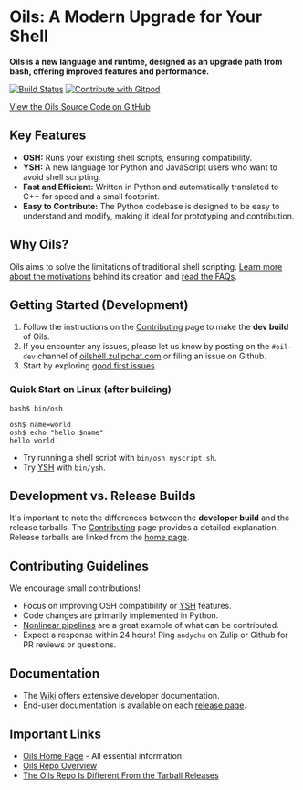 # Oils: A Modern Upgrade for Your Shell

**Oils is a new language and runtime, designed as an upgrade path from bash, offering improved features and performance.**

[![Build Status](https://github.com/oils-for-unix/oils/actions/workflows/all-builds.yml/badge.svg?branch=master)](https://github.com/oils-for-unix/oils/actions/workflows/all-builds.yml)
<a href="https://gitpod.io/from-referrer/">
  <img src="https://img.shields.io/badge/Contribute%20with-Gitpod-908a85?logo=gitpod" alt="Contribute with Gitpod" />
</a>

[View the Oils Source Code on GitHub](https://github.com/oils-for-unix/oils)

## Key Features

*   **OSH:** Runs your existing shell scripts, ensuring compatibility.
*   **YSH:** A new language for Python and JavaScript users who want to avoid shell scripting.
*   **Fast and Efficient:** Written in Python and automatically translated to C++ for speed and a small footprint.
*   **Easy to Contribute:** The Python codebase is designed to be easy to understand and modify, making it ideal for prototyping and contribution.

## Why Oils?

Oils aims to solve the limitations of traditional shell scripting. [Learn more about the motivations](https://www.oilshell.org/blog/2021/01/why-a-new-shell.html) behind its creation and [read the FAQs](https://www.oilshell.org/blog/2023/03/faq.html).

## Getting Started (Development)

1.  Follow the instructions on the [Contributing](https://github.com/oils-for-unix/oils/wiki/Contributing) page to make the **dev build** of Oils.
2.  If you encounter any issues, please let us know by posting on the `#oil-dev` channel of [oilshell.zulipchat.com](https://oilshell.zulipchat.com/) or filing an issue on Github.
3.  Start by exploring [good first issues](https://github.com/oils-for-unix/oils/issues?q=is%3Aissue+is%3Aopen+label%3A%22good+first+issue%22).

### Quick Start on Linux (after building)

    bash$ bin/osh

    osh$ name=world
    osh$ echo "hello $name"
    hello world

*   Try running a shell script with `bin/osh myscript.sh`.
*   Try [YSH](https://oils.pub/cross-ref.html#YSH) with `bin/ysh`.

## Development vs. Release Builds

It's important to note the differences between the **developer build** and the release tarballs. The [Contributing](https://github.com/oils-for-unix/oils/wiki/Contributing) page provides a detailed explanation. Release tarballs are linked from the [home page](https://oils.pub/).

## Contributing Guidelines

We encourage small contributions!

*   Focus on improving OSH compatibility or [YSH](https://oils.pub/cross-ref.html#YSH) features.
*   Code changes are primarily implemented in Python.
*   [Nonlinear pipelines](https://github.com/oils-for-unix/oils/issues/843) are a great example of what can be contributed.
*   Expect a response within 24 hours! Ping `andychu` on Zulip or Github for PR reviews or questions.

## Documentation

*   The [Wiki](https://github.com/oils-for-unix/oils/wiki) offers extensive developer documentation.
*   End-user documentation is available on each [release page](https://oils.pub/releases.html).

## Important Links

*   [Oils Home Page](https://oils.pub/) - All essential information.
*   [Oils Repo Overview](doc/repo-overview.md)
*   [The Oils Repo Is Different From the Tarball Releases](https://github.com/oils-for-unix/oils/wiki/The-Oils-Repo-Is-Different-From-the-Tarball-Releases)